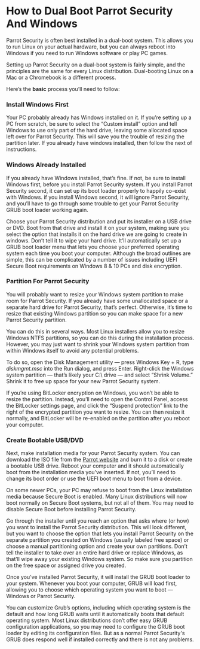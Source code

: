 # How to Dual Boot Parrot Security And Windows #


Parrot Security is often best installed in a dual-boot system. This allows you to run Linux on your actual hardware, but you can always reboot into Windows if you need to run Windows software or play PC games.

Setting up Parrot Security on a dual-boot system is fairly simple, and the principles are the same for every Linux distribution. Dual-booting Linux on a Mac or a Chromebook is a different process.

Here’s the **basic** process you’ll need to follow:


### Install Windows First ###

Your PC probably already has Windows installed on it. If you’re setting up a PC from scratch, be sure to select the “Custom install” option and tell Windows to use only part of the hard drive, leaving some allocated space left over for Parrot Security. This will save you the trouble of resizing the partition later.
If you already have windows installed, then follow the next of instructions.


### Windows Already Installed ###

If you already have Windows installed, that’s fine. If not, be sure to install Windows first, before you install Parrot Security system. If you install Parrot Security second, it can set up its boot loader properly to happily co-exist with Windows. if you install Windows second, it will ignore Parrot Security, and you’ll have to go through some trouble to get your Parrot Security GRUB boot loader working again.




Choose your Parrot Security distribution and put its installer on a USB drive or DVD. Boot from that drive and install it on your system, making sure you select the option that installs it on the hard drive we are going to create in windows. 
Don’t tell it to wipe your hard drive. It’ll automatically set up a GRUB boot loader menu that lets you choose your preferred operating system each time you boot your computer.
Although the broad outlines are simple, this can be complicated by a number of issues including UEFI Secure Boot requirements on Windows 8 & 10 PCs and disk encryption.



### Partition For Parrot Security ###
You will probably want to resize your Windows system partition to make room for Parrot Security. If you already have some unallocated space or a separate hard drive for Parrot Security, that’s perfect. Otherwise, it’s time to resize that existing Windows partition so you can make space for a new Parrot Security partition.


You can do this in several ways. Most Linux installers allow you to resize Windows NTFS partitions, so you can do this during the installation process. However, you may just want to shrink your Windows system partition from within Windows itself to avoid any potential problems.



To do so, open the Disk Management utility — press Windows Key + R, type *diskmgmt.msc* into the Run dialog, and press Enter. Right-click the Windows system partition — that’s likely your C:\ drive — and select “Shrink Volume.” Shrink it to free up space for your new Parrot Security system.


If you’re using BitLocker encryption on Windows, you won’t be able to resize the partition. Instead, you’ll need to open the Control Panel, access the BitLocker settings page, and click the “Suspend protection” link to the right of the encrypted partition you want to resize. 
You can then resize it normally, and BitLocker will be re-enabled on the partition after you reboot your computer.



### Create Bootable USB/DVD ###

Next, make installation media for your Parrot Security system. You can download the ISO file from the [Parrot website](https://www.parrotsec.org/download) and burn it to a disk or create a bootable USB drive. Reboot your computer and it should automatically boot from the installation media you’ve inserted. If not, you’ll need to change its boot order or use the UEFI boot menu to boot from a device.

On some newer PCs, your PC may refuse to boot from the Linux installation media because Secure Boot is enabled. Many Linux distributions will now boot normally on Secure Boot systems, but not all of them. You may need to disable Secure Boot before installing Parrot Security.

Go through the installer until you reach an option that asks where (or how) you want to install the Parrot Security distribution. This will look different, but you want to choose the option that lets you install Parrot Security on the separate partition you created on Windows (usually labeled free space) or choose a manual partitioning option and create your own partitions. 
Don’t tell the installer to take over an entire hard drive or replace Windows, as that’ll wipe away your existing Windows system. So 
make sure you partition on the free space or assigned drive you created.



Once you’ve installed Parrot Security, it will install the GRUB boot loader to your system. Whenever you boot your computer, GRUB will load first, allowing you to choose which operating system you want to boot — Windows or Parrot Security.

You can customize Grub’s options, including which operating system is the default and how long GRUB waits until it automatically boots that default operating system. Most Linux distributions don’t offer easy GRUB configuration applications, so you may need to configure the GRUB boot loader by editing its configuration files.
But as a normal Parrot Security's GRUB does respond well if installed correctly and there is not any problems. 


